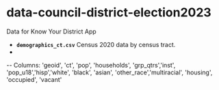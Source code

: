 # data-council-district-election2023
Data for Know Your District App

- ****`demographics_ct.csv`**** Census 2020 data by census tract.
- 
-- Columns: 'geoid', 'ct', 'pop', 'households', 'grp_qtrs','inst', 'pop_u18','hisp','white', 'black', 'asian', 'other_race','multiracial', 'housing', 'occupied', 'vacant'
